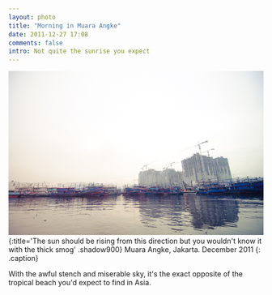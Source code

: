 ```yaml
---
layout: photo
title: "Morning in Muara Angke"
date: 2011-12-27 17:08
comments: false
intro: Not quite the sunrise you expect
---
```

![image](/images/DSC_0072.jpg)
{:title='The sun should be rising from this direction but you wouldn't know it with the thick smog' .shadow900}
Muara Angke, Jakarta. December 2011
{: .caption}

With the awful stench and miserable sky, it's the exact opposite of the tropical beach you'd expect to find in Asia.
